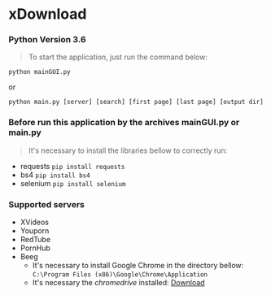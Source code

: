 # xDownload
### Python Version 3.6
>To start the application, just run the command below:

`python mainGUI.py` 

or

`python main.py [server] [search] [first page] [last page] [output dir]`

### Before run this application by the archives mainGUI.py or main.py
>It's necessary to install the libraries bellow to correctly run:

- requests `pip install requests`
- bs4 `pip install bs4`
- selenium `pip install selenium`

### Supported servers
- XVideos
- Youporn
- RedTube
- PornHub
- Beeg
    - It's necessary to install Google Chrome in the directory bellow:
        `C:\Program Files (x86)\Google\Chrome\Application`
    - It's necessary the _chromedrive_ installed: [Download](http://chromedriver.chromium.org/downloads)
